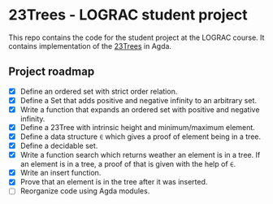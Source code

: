 # 23Trees - LOGRAC student project

This repo contains the code for the student project at the LOGRAC course. It contains implementation of the [23Trees](https://en.wikipedia.org/wiki/2%E2%80%933_tree) in Agda.

## Project roadmap

- [X] Define an ordered set with strict order relation.
- [X] Define a Set that adds positive and negative infinity to an arbitrary set.
- [X] Write a function that expands an ordered set with positive and negative infinity.
- [X] Define a 23Tree with intrinsic height and minimum/maximum element.
- [X] Define a data structure `∈` which gives a proof of element being in a tree.
- [X] Define a decidable set.
- [X] Write a function search which returns weather an element is in a tree. If an element is in a tree, a proof of that is given with the help of `∈`.
- [X] Write an insert function.
- [X] Prove that an element is in the tree after it was inserted.
- [ ] Reorganize code using Agda modules.
